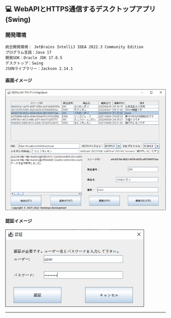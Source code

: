 ﻿## :computer: WebAPIとHTTPS通信するデスクトップアプリ(Swing)  

### 開発環境  

```
統合開発環境： JetBrains IntelliJ IDEA 2022.3 Community Edition  
プログラム言語：Java 17  
開発SDK：Oracle JDK 17.0.5  
デスクトップ：Swing
JSONライブラリー：Jackson 2.14.1  
```

#### 画面イメージ  
![Img](ReadmeImg.png)  

#### 認証イメージ  
![Img2](ReadmeImg2.png)  

___